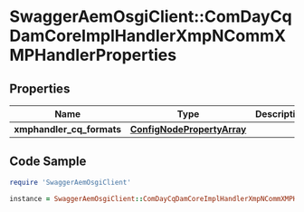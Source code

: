 # SwaggerAemOsgiClient::ComDayCqDamCoreImplHandlerXmpNCommXMPHandlerProperties

## Properties

Name | Type | Description | Notes
------------ | ------------- | ------------- | -------------
**xmphandler_cq_formats** | [**ConfigNodePropertyArray**](ConfigNodePropertyArray.md) |  | [optional] 

## Code Sample

```ruby
require 'SwaggerAemOsgiClient'

instance = SwaggerAemOsgiClient::ComDayCqDamCoreImplHandlerXmpNCommXMPHandlerProperties.new(xmphandler_cq_formats: null)
```


